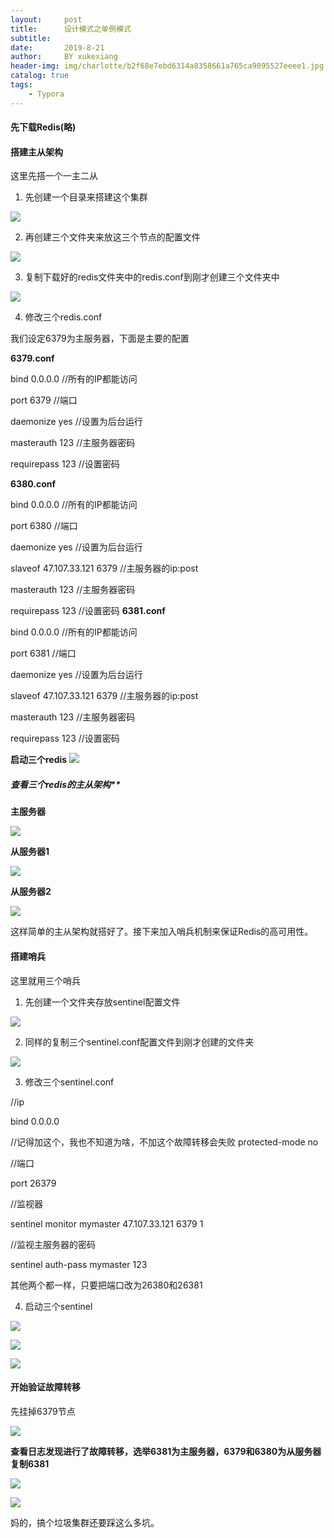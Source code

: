 ```yaml
---
layout:     post
title:      设计模式之单例模式
subtitle:   
date:       2019-8-21
author:     BY xukexiang
header-img: img/charlotte/b2f68e7ebd6314a8358661a765ca9095527eeee1.jpg
catalog: true
tags:
    - Typora
---
```


#### 先下载Redis(略)

#### 搭建主从架构

这里先搭一个一主二从

1. 先创建一个目录来搭建这个集群

![](/img/1566540821(1).jpg)

2. 再创建三个文件夹来放这三个节点的配置文件

![](/img/1566541063(1).jpg)

3. 复制下载好的redis文件夹中的redis.conf到刚才创建三个文件夹中

![](/img/1566541194(1).jpg)

4. 修改三个redis.conf

我们设定6379为主服务器，下面是主要的配置

**6379.conf**

bind 0.0.0.0  //所有的IP都能访问

port 6379   //端口

daemonize yes  //设置为后台运行

masterauth 123 //主服务器密码

requirepass 123 //设置密码

**6380.conf**

bind 0.0.0.0  //所有的IP都能访问

port 6380   //端口

daemonize yes  //设置为后台运行

slaveof 47.107.33.121 6379 //主服务器的ip:post

masterauth 123 //主服务器密码

requirepass 123 //设置密码
**6381.conf**

bind 0.0.0.0  //所有的IP都能访问

port 6381   //端口

daemonize yes  //设置为后台运行

slaveof 47.107.33.121 6379 //主服务器的ip:post

masterauth 123 //主服务器密码

requirepass 123 //设置密码

**启动三个redis**
![](/img/1566542231(1).jpg)

##### 查看三个redis的主从架构**

**主服务器**

![](/img/1566542262(1).jpg)

**从服务器1**

![](/img/1566542486(1).jpg)

**从服务器2**

![](/img/1566542547(1).jpg)

这样简单的主从架构就搭好了。接下来加入哨兵机制来保证Redis的高可用性。

#### 搭建哨兵

这里就用三个哨兵

1. 先创建一个文件夹存放sentinel配置文件

![](/img/1566542917(1).jpg)

2. 同样的复制三个sentinel.conf配置文件到刚才创建的文件夹

![](/img/1566542954(1).jpg)

3. 修改三个sentinel.conf

//ip

bind 0.0.0.0

//记得加这个，我也不知道为啥，不加这个故障转移会失败
protected-mode no 

//端口

port 26379

//监视器

sentinel monitor mymaster 47.107.33.121  6379 1

//监视主服务器的密码

sentinel auth-pass mymaster 123

其他两个都一样，只要把端口改为26380和26381

4. 启动三个sentinel

![](/img/1566543816(1).jpg)

![](/img/1566543859(1).jpg)

![](/img/1566543890(1).jpg)

#### 开始验证故障转移

先挂掉6379节点

![](/img/1566543992(1).jpg)

**查看日志发现进行了故障转移，选举6381为主服务器，6379和6380为从服务器复制6381**

![](/img/1566544125(1).jpg)


![](/img/1566544544(1).jpg)


妈的，搞个垃圾集群还要踩这么多坑。





